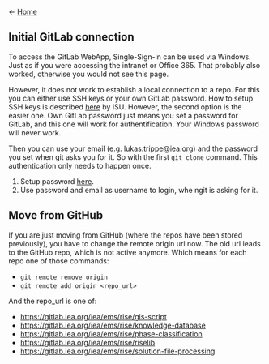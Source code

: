 <- [Home](home.md)

## Initial GitLab connection
To access the GitLab WebApp, Single-Sign-in can be used via Windows. Just as if you were accessing the intranet or Office 365. That probably also worked, otherwise you would not see this page.

However, it does not work to establish a local connection to a repo. For this you can either use SSH keys or your own GitLab password. How to setup SSH keys is described [here](https://python.iea.org/doc/getting-started/doc-gitlab-iea/sdlc.html#gitlab-on-premise-at-the-iea) by ISU. However, the second option is the easier one. Own GitLab password just means you set a password for GitLab, and this one will work for authentification. Your Windows password will never work.

Then you can use your email (e.g. lukas.trippe@iea.org) and the password you set when git asks you for it. So with the first `git clone` command. This authentication only needs to happen once.

1. Setup password [here](https://gitlab.iea.org/-/profile/password/edit). 
2. Use password and email as username to login, whe ngit is asking for it.


## Move from GitHub
If you are just moving from GitHub (where the repos have been stored previously), you have to change the remote origin url now. The old url leads to the GitHub repo, which is not active anymore. Which means for each repo one of those commands:

- `git remote remove origin`
- `git remote add origin <repo_url>`

And the repo_url is one of:
- https://gitlab.iea.org/iea/ems/rise/gis-script
- https://gitlab.iea.org/iea/ems/rise/knowledge-database
- https://gitlab.iea.org/iea/ems/rise/phase-classification
- https://gitlab.iea.org/iea/ems/rise/riselib
- https://gitlab.iea.org/iea/ems/rise/solution-file-processing